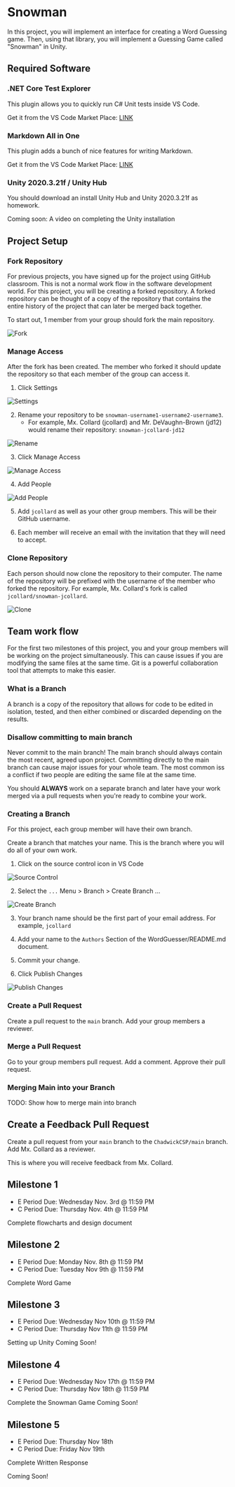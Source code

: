 # Snowman

In this project, you will implement an interface for creating a Word Guessing
game. Then, using that library, you will implement a Guessing Game called
"Snowman" in Unity.

## Required Software

### .NET Core Test Explorer

This plugin allows you to quickly run C# Unit tests inside VS Code.

Get it from the VS Code Market Place:
[LINK](https://marketplace.visualstudio.com/items?itemName=formulahendry.dotnet-test-explorer)

### Markdown All in One

This plugin adds a bunch of nice features for writing Markdown.

Get it from the VS Code Market Place:
[LINK](https://marketplace.visualstudio.com/items?itemName=yzhang.markdown-all-in-one)

### Unity 2020.3.21f / Unity Hub

You should download an install Unity Hub and Unity 2020.3.21f as homework.

Coming soon: A video on completing the Unity installation

## Project Setup

### Fork Repository

For previous projects, you have signed up for the project using GitHub
classroom. This is not a normal work flow in the software development world. For
this project, you will be creating a forked repository. A forked repository
can be thought of a copy of the repository that contains the entire history
of the project that can later be merged back together.

To start out, 1 member from your group should fork the main repository.

![Fork](support/fork.png)

### Manage Access

After the fork has been created. The member who forked it should update the repository
so that each member of the group can access it.

1. Click Settings

![Settings](support/settings.png)

2. Rename your repository to be `snowman-username1-username2-username3`.
    * For example, Mx. Collard (jcollard) and Mr. DeVaughn-Brown (jd12) would rename their repository: `snowman-jcollard-jd12`

![Rename](support/rename.png)

3. Click Manage Access

![Manage Access](support/manageAccess.png)

4. Add People

![Add People](support/addPeople.png)

5. Add `jcollard` as well as your other group members. This will be their GitHub username.

6. Each member will receive an email with the invitation that they will need to accept.

### Clone Repository

Each person should now clone the repository to their computer. The name of the repository will
be prefixed with the username of the member who forked the repository. For example, Mx. Collard's fork
is called `jcollard/snowman-jcollard`.

![Clone](support/clone.png)

## Team work flow

For the first two milestones of this project, you and your group members will be working on the project
simultaneously. This can cause issues if you are modifying the same files at the same time. Git is a powerful
collaboration tool that attempts to make this easier.

### What is a Branch

A branch is a copy of the repository that allows for code to be edited in isolation, tested, and then either
combined or discarded depending on the results. 

### Disallow committing to main branch

Never commit to the main branch! The main branch should always contain the most recent, agreed upon project.
Committing directly to the main branch can cause major issues for your whole team. The most common iss
a conflict if two people are editing the same file at the same time.

You should **ALWAYS** work on a separate branch and later have your work merged via a pull requests when you're
ready to combine your work.

### Creating a Branch

For this project, each group member will have their own branch.

Create a branch that matches your name. This is the branch where you will do all
of your own work.

1. Click on the source control icon in VS Code

![Source Control](support/sourcControl.png)

2. Select the `...` Menu > Branch > Create Branch ...

![Create Branch](support/createBranch.png)

3. Your branch name should be the first part of your email address. For example, `jcollard`

4. Add your name to the `Authors` Section of the WordGuesser/README.md document.

5. Commit your change.

6. Click Publish Changes

![Publish Changes](support/publishChanges.png)



### Create a Pull Request

Create a pull request to the `main` branch. Add your group members a reviewer.

### Merge a Pull Request

Go to your group members pull request. Add a comment. Approve their pull
request.

### Merging Main into your Branch

TODO: Show how to merge main into branch

## Create a Feedback Pull Request

Create a pull request from your `main` branch to the `ChadwickCSP/main` branch.
Add Mx. Collard as a reviewer.

This is where you will receive feedback from Mx. Collard.

## Milestone 1

* E Period Due: Wednesday Nov. 3rd @ 11:59 PM 
* C Period Due: Thursday Nov. 4th @ 11:59 PM

Complete flowcharts and design document

## Milestone 2

* E Period Due: Monday Nov. 8th @ 11:59 PM 
* C Period Due: Tuesday Nov 9th @ 11:59 PM

Complete Word Game

## Milestone 3

* E Period Due: Wednesday Nov 10th @ 11:59 PM 
* C Period Due: Thursday Nov 11th @ 11:59 PM

Setting up Unity Coming Soon!

## Milestone 4

* E Period Due: Wednesday Nov 17th @ 11:59 PM 
* C Period Due: Thursday Nov 18th @ 11:59 PM

Complete the Snowman Game Coming Soon!

## Milestone 5

* E Period Due: Thursday Nov 18th
* C Period Due: Friday Nov 19th

Complete Written Response

Coming Soon!
